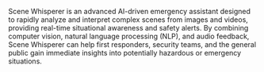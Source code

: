 Scene Whisperer is an advanced AI-driven emergency assistant designed to rapidly analyze and interpret complex scenes from images and videos, providing real-time situational awareness and safety alerts. By combining computer vision, natural language processing (NLP), and audio feedback, Scene Whisperer can help first responders, security teams, and the general public gain immediate insights into potentially hazardous or emergency situations.
